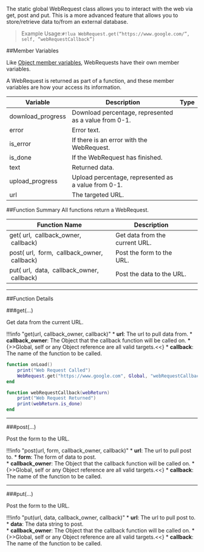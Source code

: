 The static global WebRequest class allows you to interact with the web via get, post and put. This is a more advanced feature that allows you to store/retrieve data to/from an external database.

> Example Usage:`#!lua WebRequest.get(“https://www.google.com/”, self, “webRequestCallback”)`

##Member Variables

Like [Object member variables](object#member-variables), WebRequests have their own member variables.

A WebRequest is returned as part of a function, and these member variables are how your access its information.

Variable | Description | Type
-- | -- | :--
<a class="anchor" id="download_progress"></a>download_progress | Download percentage, represented as a value from 0-1. | [<span class="tag flo"></span>](intro#types)
<a class="anchor" id="error"></a>error | Error text. | [<span class="tag str"></span>](intro#types)
<a class="anchor" id="is_error"></a>is_error | If there is an error with the WebRequest. | [<span class="tag boo"></span>](intro#types)
<a class="anchor" id="is_done"></a>is_done | If the WebRequest has finished. | [<span class="tag boo"></span>](intro#types)
<a class="anchor" id="text"></a>text | Returned data. | [<span class="tag flo"></span>](intro#types)
<a class="anchor" id="upload_progress"></a>upload_progress | Upload percentage, represented as a value from 0-1. | [<span class="tag flo"></span>](intro#types)
<a class="anchor" id="url"></a>url | The targeted URL. | [<span class="tag str"></span>](intro#types)


##Function Summary
All functions return a WebRequest.

Function Name | Description | &nbsp;
-- | -- | --:
get([<span class="tag str"></span>](intro#types)&nbsp;url, [<span class="tag obj"></span>](intro#types)&nbsp;callback_owner, [<span class="tag str"></span>](intro#types)&nbsp;callback) | Get data from the current URL. | [<span class="i"></span>](#get)
post([<span class="tag str"></span>](intro#types)&nbsp;url,  [<span class="tag tab"></span>](intro#types)&nbsp;form, [<span class="tag obj"></span>](intro#types)&nbsp;callback_owner, [<span class="tag str"></span>](intro#types)&nbsp;callback) | Post the form to the URL. | [<span class="i"></span>](#post)
put([<span class="tag str"></span>](intro#types)&nbsp;url,  [<span class="tag str"></span>](intro#types)&nbsp;data, [<span class="tag obj"></span>](intro#types)&nbsp;callback_owner, [<span class="tag str"></span>](intro#types)&nbsp;callback) | Post the data to the URL. | [<span class="i"></span>](#put)

---


##Function Details

###get(...)

Get data from the current URL.

!!!info "get(url, callback_owner, callback)"
    * [<span class="tag str"></span>](intro#types) **url**: The url to pull data from.
    * [<span class="tag obj"></span>](intro#types) **callback_owner**: The Object that the callback function will be called on.
        * {>>Global, self or any Object reference are all valid targets.<<}
    * [<span class="tag str"></span>](intro#types) **callback**: The name of the function to be called.

``` Lua
function onLoad()
    print("Web Request Called")
    WebRequest.get("https://www.google.com", Global, "webRequestCallback")
end

function webRequestCallback(webReturn)
    print("Web Request Returned")
    print(webReturn.is_done)
end
```

---


###post(...)

Post the form to the URL.

!!!info "post(url, form, callback_owner, callback)"
    * [<span class="tag str"></span>](intro#types) **url**: The url to pull post to.
    * [<span class="tag tab"></span>](intro#types) **form**: The form of data to post.    
    * [<span class="tag obj"></span>](intro#types) **callback_owner**: The Object that the callback function will be called on.
        * {>>Global, self or any Object reference are all valid targets.<<}
    * [<span class="tag str"></span>](intro#types) **callback**: The name of the function to be called.

---


###put(...)

Post the form to the URL.

!!!info "put(url, data, callback_owner, callback)"
    * [<span class="tag str"></span>](intro#types) **url**: The url to pull post to.
    * [<span class="tag str"></span>](intro#types) **data**: The data string to post.    
    * [<span class="tag obj"></span>](intro#types) **callback_owner**: The Object that the callback function will be called on.
        * {>>Global, self or any Object reference are all valid targets.<<}
    * [<span class="tag str"></span>](intro#types) **callback**: The name of the function to be called.
